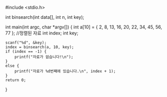 #include <stdio.h>
 
int binsearch(int data[], int n, int key);
 
int main(int argc, char *argv[])
{
    int a[10] = { 2, 8, 13, 16, 20, 22, 34, 45, 56, 77 };    //정렬된 자료
    int index;
    int key;
 
    scanf("%d", &key);
    index = binsearch(a, 10, key);
    if (index == -1) {
        printf("자료가 없습니다!\n");
    }
    else {
        printf("자료가 %d번째에 있습니다.\n", index + 1);
    }
    return 0;
}
